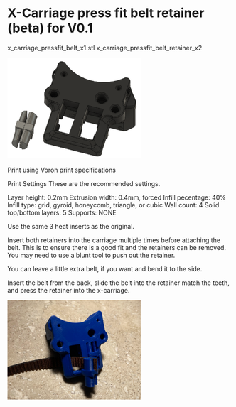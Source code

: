 # X-Carriage press fit belt retainer (beta) for V0.1

x_carriage_pressfit_belt_x1.stl
x_carriage_pressfit_belt_retainer_x2

<img src="Images/CAD.png" width=300>

Print using Voron print specifications

Print Settings
These are the recommended settings.

Layer height: 0.2mm
Extrusion width: 0.4mm, forced
Infill pecentage: 40%
Infill type: grid, gyroid, honeycomb, triangle, or cubic
Wall count: 4
Solid top/bottom layers: 5
Supports: NONE

Use the same 3 heat inserts as the original.

Insert both retainers into the carriage multiple times before attaching the belt.  This is to ensure there is a good fit and the retainers can be removed.  You may need to use a blunt tool to push out the retainer.  

You can leave a little extra belt, if you want and bend it to the side.

Insert the belt from the back, slide the belt into the retainer match the teeth, and press the retainer into the x-carriage.

<img src="Images/Photo.png" width=300>
